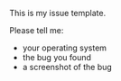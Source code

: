 This is my issue template.

Please tell me:
- your operating system
- the bug you found
- a screenshot of the bug
